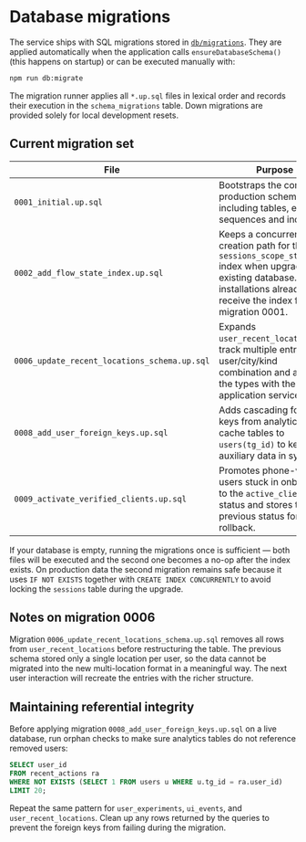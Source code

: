 # Database migrations

The service ships with SQL migrations stored in [`db/migrations`](./migrations).
They are applied automatically when the application calls
`ensureDatabaseSchema()` (this happens on startup) or can be executed manually
with:

```sh
npm run db:migrate
```

The migration runner applies all `*.up.sql` files in lexical order and records
their execution in the `schema_migrations` table. Down migrations are provided
solely for local development resets.

## Current migration set

| File | Purpose |
| ---- | ------- |
| `0001_initial.up.sql` | Bootstraps the complete production schema, including tables, enums, sequences and indexes. |
| `0002_add_flow_state_index.up.sql` | Keeps a concurrent creation path for the `sessions_scope_state_idx` index when upgrading an existing database. New installations already receive the index from migration 0001. |
| `0006_update_recent_locations_schema.up.sql` | Expands `user_recent_locations` to track multiple entries per user/city/kind combination and aligns the types with the application service. |
| `0008_add_user_foreign_keys.up.sql` | Adds cascading foreign keys from analytics and cache tables to `users(tg_id)` to keep auxiliary data in sync. |
| `0009_activate_verified_clients.up.sql` | Promotes phone-verified users stuck in onboarding to the `active_client` status and stores their previous status for easy rollback. |

If your database is empty, running the migrations once is sufficient — both
files will be executed and the second one becomes a no-op after the index
exists. On production data the second migration remains safe because it uses
`IF NOT EXISTS` together with `CREATE INDEX CONCURRENTLY` to avoid locking the
`sessions` table during the upgrade.

## Notes on migration 0006

Migration `0006_update_recent_locations_schema.up.sql` removes all rows from
`user_recent_locations` before restructuring the table. The previous schema
stored only a single location per user, so the data cannot be migrated into the
new multi-location format in a meaningful way. The next user interaction will
recreate the entries with the richer structure.

## Maintaining referential integrity

Before applying migration `0008_add_user_foreign_keys.up.sql` on a live
database, run orphan checks to make sure analytics tables do not reference
removed users:

```sql
SELECT user_id
FROM recent_actions ra
WHERE NOT EXISTS (SELECT 1 FROM users u WHERE u.tg_id = ra.user_id)
LIMIT 20;
```

Repeat the same pattern for `user_experiments`, `ui_events`, and
`user_recent_locations`. Clean up any rows returned by the queries to prevent
the foreign keys from failing during the migration.
